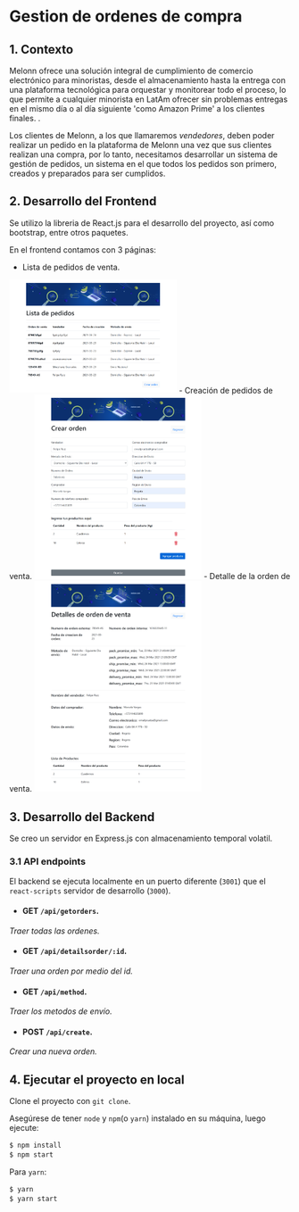 # Gestion de ordenes de compra

## 1. Contexto

Melonn ofrece una solución integral de cumplimiento de comercio electrónico para minoristas, desde el almacenamiento hasta la entrega con una plataforma tecnológica para orquestar y monitorear todo el proceso, lo que permite a cualquier minorista en LatAm ofrecer sin problemas entregas en el mismo día o al día siguiente 'como Amazon Prime' a los clientes finales. .

Los clientes de Melonn, a los que llamaremos *vendedores*, deben poder realizar un pedido en la plataforma de Melonn una vez que sus clientes realizan una compra, por lo tanto, necesitamos desarrollar un sistema de gestión de pedidos, un sistema en el que todos los pedidos son primero, creados y preparados para ser cumplidos.

## 2. Desarrollo del Frontend

Se utilizo la libreria de React.js para el desarrollo del proyecto, así como bootstrap, entre otros paquetes.

En el frontend contamos con 3 páginas:
 - Lista de pedidos de venta.
 <img src="src/assets/Readme/ListOrder.png" width = 300px>
 - Creación de pedidos de venta.
  <img src="src/assets/Readme/CreateOrder.png" width = 300px>
 - Detalle de la orden de venta.
 <img src="src/assets/Readme/DetailsOrder.png" width = 300px>

## 3. Desarrollo del Backend

Se creo un servidor en Express.js con almacenamiento temporal volatil.

### 3.1 API endpoints

El backend se ejecuta localmente en un puerto diferente (`3001`) que el `react-scripts` servidor de desarrollo (`3000`).

- #### **GET** `/api/getorders`.
_Traer todas las ordenes._
- #### **GET** `/api/detailsorder/:id`.
_Traer una orden por medio del id._
- #### **GET** `/api/method`.
_Traer los metodos de envío._
- #### **POST** `/api/create`.
_Crear una nueva orden._

## 4. Ejecutar el proyecto en local

Clone el proyecto con `git clone`.

Asegúrese de tener `node` y `npm`(o `yarn`) instalado en su máquina, luego ejecute:

```bash
$ npm install
$ npm start
```

Para `yarn`:

```bash
$ yarn
$ yarn start
```



